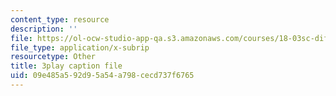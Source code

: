 ```yaml
---
content_type: resource
description: ''
file: https://ol-ocw-studio-app-qa.s3.amazonaws.com/courses/18-03sc-differential-equations-fall-2011/09e485a592d95a54a798cecd737f6765_sZ2qulI6GEk.vtt
file_type: application/x-subrip
resourcetype: Other
title: 3play caption file
uid: 09e485a5-92d9-5a54-a798-cecd737f6765
---
```

